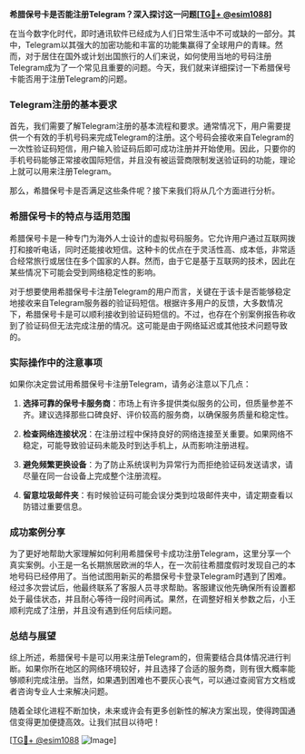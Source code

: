 **希腊保号卡是否能注册Telegram？深入探讨这一问题[[TG💪+ @esim1088](https://t.me/s/esim1088)]**

在当今数字化时代，即时通讯软件已经成为人们日常生活中不可或缺的一部分。其中，Telegram以其强大的加密功能和丰富的功能集赢得了全球用户的青睐。然而，对于居住在国外或计划出国旅行的人们来说，如何使用当地的号码注册Telegram成为了一个常见且重要的问题。今天，我们就来详细探讨一下希腊保号卡能否用于注册Telegram的问题。

### Telegram注册的基本要求

首先，我们需要了解Telegram注册的基本流程和要求。通常情况下，用户需要提供一个有效的手机号码来完成Telegram的注册。这个号码会接收来自Telegram的一次性验证码短信，用户输入验证码后即可成功注册并开始使用。因此，只要你的手机号码能够正常接收国际短信，并且没有被运营商限制发送验证码的功能，理论上就可以用来注册Telegram。

那么，希腊保号卡是否满足这些条件呢？接下来我们将从几个方面进行分析。

### 希腊保号卡的特点与适用范围

希腊保号卡是一种专门为海外人士设计的虚拟号码服务。它允许用户通过互联网拨打和接听电话，同时还能接收短信。这种卡的优点在于灵活性高、成本低，非常适合经常旅行或居住在多个国家的人群。然而，由于它是基于互联网的技术，因此在某些情况下可能会受到网络稳定性的影响。

对于想要使用希腊保号卡注册Telegram的用户而言，关键在于该卡是否能够稳定地接收来自Telegram服务器的验证码短信。根据许多用户的反馈，大多数情况下，希腊保号卡是可以顺利接收到验证码短信的。不过，也存在个别案例报告称收到了验证码但无法完成注册的情况。这可能是由于网络延迟或其他技术问题导致的。

### 实际操作中的注意事项

如果你决定尝试用希腊保号卡注册Telegram，请务必注意以下几点：

1. **选择可靠的保号卡服务商**：市场上有许多提供类似服务的公司，但质量参差不齐。建议选择那些口碑良好、评价较高的服务商，以确保服务质量和稳定性。
   
2. **检查网络连接状况**：在注册过程中保持良好的网络连接至关重要。如果网络不稳定，可能导致验证码未能及时到达手机上，从而影响注册进程。

3. **避免频繁更换设备**：为了防止系统误判为异常行为而拒绝验证码发送请求，请尽量在同一台设备上完成整个注册流程。

4. **留意垃圾邮件夹**：有时候验证码可能会误分类到垃圾邮件夹中，请定期查看以防错过重要信息。

### 成功案例分享

为了更好地帮助大家理解如何利用希腊保号卡成功注册Telegram，这里分享一个真实案例。小王是一名长期旅居欧洲的华人，在一次前往希腊度假时发现自己的本地号码已经停用了。当他试图用新买的希腊保号卡登录Telegram时遇到了困难。经过多次尝试后，他最终联系了客服人员寻求帮助。客服建议他先确保所有设置都处于最佳状态，并且耐心等待一段时间再试。果然，在调整好相关参数之后，小王顺利完成了注册，并且没有遇到任何后续问题。

### 总结与展望

综上所述，希腊保号卡是可以用来注册Telegram的，但需要结合具体情况进行判断。如果你所在地区的网络环境较好，并且选择了合适的服务商，则有很大概率能够顺利完成注册。当然，如果遇到困难也不要灰心丧气，可以通过查阅官方文档或者咨询专业人士来解决问题。

随着全球化进程不断加快，未来或许会有更多创新性的解决方案出现，使得跨国通信变得更加便捷高效。让我们拭目以待吧！

[[TG💪+ @esim1088](https://t.me/s/esim1088) ![Image](https://i.postimg.cc/4NQfJmqS/Snipaste-2025-05-13-00-14-12.png)]